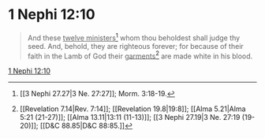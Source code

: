 # 1 Nephi 12:10

> And these <u>twelve ministers</u>[^a] whom thou beholdest shall judge thy seed. And, behold, they are righteous forever; for because of their faith in the Lamb of God their <u>garments</u>[^b] are made white in his blood.

[1 Nephi 12:10](https://www.churchofjesuschrist.org/study/scriptures/bofm/1-ne/12?lang=eng&id=p10#p10)


[^a]: [[3 Nephi 27.27|3 Ne. 27:27]]; Morm. 3:18-19.
[^b]: [[Revelation 7.14|Rev. 7:14]]; [[Revelation 19.8|19:8]]; [[Alma 5.21|Alma 5:21 (21-27)]]; [[Alma 13.11|13:11 (11-13)]]; [[3 Nephi 27.19|3 Ne. 27:19 (19-20)]]; [[D&C 88.85|D&C 88:85.]]

